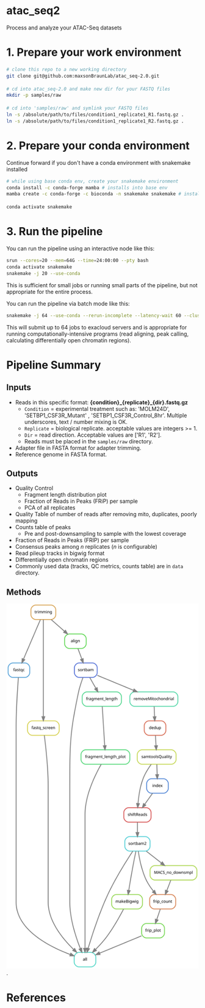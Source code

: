 # atac_seq2

Process and analyze your ATAC-Seq datasets

# 1. Prepare your work environment

```bash
# clone this repo to a new working directory
git clone git@github.com:maxsonBraunLab/atac_seq-2.0.git

# cd into atac_seq-2.0 and make new dir for your FASTQ files
mkdir -p samples/raw

# cd into 'samples/raw' and symlink your FASTQ files
ln -s /absolute/path/to/files/condition1_replicate1_R1.fastq.gz .
ln -s /absolute/path/to/files/condition1_replicate1_R2.fastq.gz .
```



# 2. Prepare your conda environment

Continue forward if you don't have a conda environment with snakemake installed

```bash
# while using base conda env, create your snakemake environment
conda install -c conda-forge mamba # installs into base env
mamba create -c conda-forge -c bioconda -n snakemake snakemake # installs snakemake into new env

conda activate snakemake
```

# 3. Run the pipeline

You can run the pipeline using an interactive node like this:

```bash
srun --cores=20 --mem=64G --time=24:00:00 --pty bash
conda activate snakemake
snakemake -j 20 --use-conda
```

This is sufficient for small jobs or running small parts of the pipeline, but not appropriate for the entire process. 



You can run the pipeline via batch mode like this:

```bash
snakemake -j 64 --use-conda --rerun-incomplete --latency-wait 60 --cluster-config cluster.yaml --cluster "sbatch -p {cluster.partition} -N {cluster.N}  -t {cluster.t} -J {cluster.J} -c {cluster.c} --mem={cluster.mem}" -s Snakefile
```

This will submit up to 64 jobs to exacloud servers and is appropriate for running computationally-intensive programs (read aligning, peak calling, calculating differentially open chromatin regions).



# Pipeline Summary



## Inputs

* Reads in this specific format: **{condition}\_{replicate}\_{dir}.fastq.gz**
  * `Condition` = experimental treatment such as: 'MOLM24D', 'SETBP1_CSF3R_Mutant' , 'SETBP1_CSF3R_Control_8hr'. Multiple underscores, text / number mixing is OK. 
  * `Replicate` = biological replicate. acceptable values are integers >= 1.
  * `Dir` = read direction. Acceptable values are ['R1', 'R2'].
  * Reads must be placed in the `samples/raw` directory.
* Adapter file in FASTA format for adapter trimming.
* Reference genome in FASTA format.

## Outputs

* Quality Control
  * Fragment length distribution plot
  * Fraction of Reads in Peaks (FRiP) per sample 
  * PCA of all replicates
* Quality Table of number of reads after removing mito, duplicates, poorly mapping
* Counts table of peaks
  * Pre and post-downsampling to sample with the lowest coverage 
* Fraction of Reads in Peaks (FRIP) per sample
* Consensus peaks among _n_ replicates (_n_ is configurable) 
* Read pileup tracks in bigwig format
* Differentially open chromatin regions
* Commonly used data (tracks, QC metrics, counts table) are in `data` directory.

## Methods

![](rulegraph.svg).

# References


